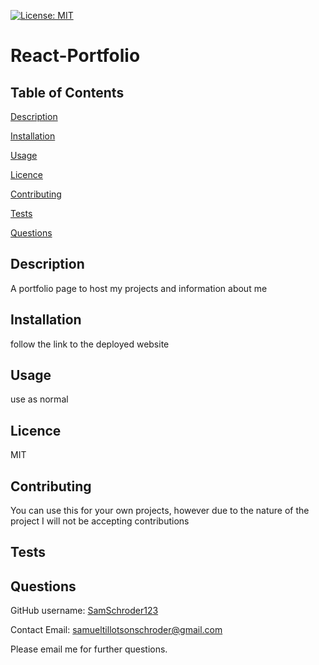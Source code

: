 [![License: MIT](https://img.shields.io/badge/License-MIT-yellow.svg)](https://opensource.org/licenses/MIT)
  # React-Portfolio
  ## Table of Contents
  [Description](#description)

  [Installation](#installation)

  [Usage](#usage)

  [Licence](#licence)

  [Contributing](#contributing)

  [Tests](#tests)

  [Questions](#questions)
  ## Description
  A portfolio page to host my projects and information about me
  ## Installation
  follow the link to the deployed website
  ## Usage
  use as normal
  ## Licence
  MIT
  ## Contributing
  You can use this for your own projects, however due to the nature of the project I will not be accepting contributions
  ## Tests
  
  ## Questions
  GitHub username: [SamSchroder123](https://github.com/SamSchroder123)

  Contact Email: samueltillotsonschroder@gmail.com

  Please email me for further questions.
  